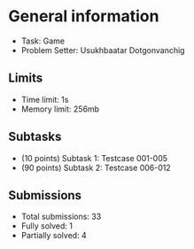 # General information
- Task: Game
- Problem Setter: Usukhbaatar Dotgonvanchig

## Limits
- Time limit: 1s
- Memory limit: 256mb

## Subtasks
- (10 points) Subtask 1: Testcase 001-005
- (90 points) Subtask 2: Testcase 006-012

## Submissions
- Total submissions: 33
- Fully solved: 1
- Partially solved: 4

